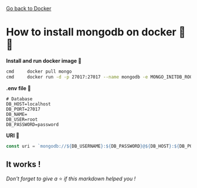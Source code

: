 [Go back to Docker](https://github.com/fabien-renaud/notes/blob/master/docker)

# How to install mongodb on docker 🔨🐳

**Install and run docker image 🐳**

```sh
cmd		docker pull mongo
cmd		docker run -d -p 27017:27017 --name mongodb -e MONGO_INITDB_ROOT_USERNAME=root -e MONGO_INITDB_ROOT_PASSWORD=password mongo
```

**.env file 🌳️**

```dotenv
# Database
DB_HOST=localhost
DB_PORT=27017
DB_NAME=
DB_USER=root
DB_PASSWORD=password
```

**URI 🌺**

```js
const uri = `mongodb://${DB_USERNAME}:${DB_PASSWORD}@${DB_HOST}:${DB_PORT}`;
```

## It works !

*Don't forget to give a* ⭐️ *if this markdown helped you !*
